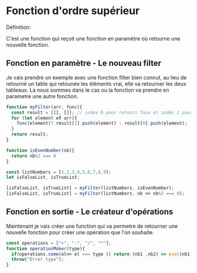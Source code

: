 # Fonction d'ordre supérieur

Définition:

C'est une fonction qui reçoit une fonction en paramètre où retourne une nouvelle fonction.

## Fonction en paramètre - Le nouveau filter

Je vais prendre un exemple avec une fonction filter bien connut, au lieu de retourné un table qui retounée les élèments vrai, elle va retourner les deux tableaux. La nous sommes dans le cas ou la fonction va prendre en parametre une autre fonction.

```javascript
function myFilter(arr, func){
  const result = [[], []]; // index 0 pour retours faux et index 1 pour les retour vrai
  for (let element of arr){
    func(element)? result[1].push(element) : result[0].push(element);
  }
  return result;
}

function isEvenNumber(nb){
  return nb%2 === 0
}

const listNumbers = [1,2,3,4,5,6,7,8,9];
let isFalseList, isTrueList;

[isFalseList, isTrueList] = myFilter(listNumbers, isEvenNumber);
[isFalseList, isTrueList] = myFilter(listNumbers, nb => nb%2 === 0);
```
## Fonction en sortie - Le créateur d'opérations

Maintenant je vais créer une function qui va permetre de retourner une nouvelle fonction pour créer une opération que l'on souhaite.

```javascript
const operations = ["+", "-", "/", "*"];
function operationMaker(type){ 
  if(operations.some(el=> el === type )) return (nb1 ,nb2) => eval(nb1 + type + nb2); 
  throw("Error type");
}
```
